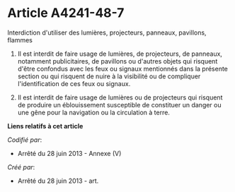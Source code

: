 # Article A4241-48-7

Interdiction d'utiliser des lumières, projecteurs, panneaux, pavillons, flammes 

1. Il est interdit de faire usage de lumières, de projecteurs, de panneaux, notamment publicitaires, de pavillons ou d'autres
objets qui risquent d'être confondus avec les feux ou signaux mentionnés dans la présente section ou qui risquent de nuire à
la visibilité ou de compliquer l'identification de ces feux ou signaux. 

2. Il est interdit de faire usage de lumières ou de projecteurs qui risquent de produire un éblouissement susceptible de
constituer un danger ou une gêne pour la navigation ou la circulation à terre.

**Liens relatifs à cet article**

_Codifié par_:

  - Arrêté du 28 juin 2013 -  Annexe (V)

_Créé par_:

  - Arrêté du 28 juin 2013 - art.
